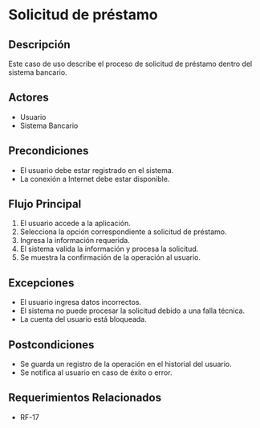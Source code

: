 # Solicitud de préstamo

## Descripción
Este caso de uso describe el proceso de solicitud de préstamo dentro del sistema bancario.

## Actores
- Usuario
- Sistema Bancario

## Precondiciones
- El usuario debe estar registrado en el sistema.
- La conexión a Internet debe estar disponible.

## Flujo Principal
1. El usuario accede a la aplicación.
2. Selecciona la opción correspondiente a solicitud de préstamo.
3. Ingresa la información requerida.
4. El sistema valida la información y procesa la solicitud.
5. Se muestra la confirmación de la operación al usuario.

## Excepciones
- El usuario ingresa datos incorrectos.
- El sistema no puede procesar la solicitud debido a una falla técnica.
- La cuenta del usuario está bloqueada.

## Postcondiciones
- Se guarda un registro de la operación en el historial del usuario.
- Se notifica al usuario en caso de éxito o error.

## Requerimientos Relacionados
- RF-17
